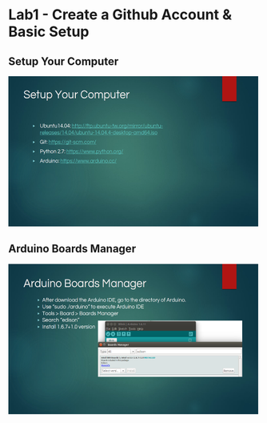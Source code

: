 <h1>Lab1 - Create a Github Account & Basic Setup</h1>
<h2>Setup Your Computer</h2>
<img src="https://github.com/KuangChih/Design-for-IoT-Middleware/blob/master/Lab1/Setup%20Your%20Computer.png" width="500" height="300">
<h2>Arduino Boards Manager</h2>
<img src="https://github.com/KuangChih/Design-for-IoT-Middleware/blob/master/Lab1/Arduino%20Boards%20Manager.png" width="500" height="300">
